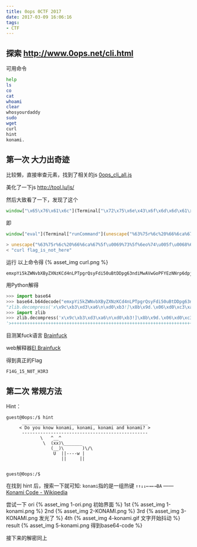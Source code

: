```yaml
---
title: 0ops 0CTF 2017
date: 2017-03-09 16:06:16
tags:
- CTF
---
```


## 探索 http://www.0ops.net/cli.html

<!--more-->
可用命令
``` sh
help
ls
co
cat
whoami
clear
whosyourdaddy
sudo
wget
curl
hint
konami.
```

## 第一次 大力出奇迹
比较懒，直接审查元素，找到了相关的js 
[0ops_cli_all.js](http://www.0ops.net/0ops_cli_all.js)

美化了一下js http://tool.lu/js/ 

然后大致看了一下，发现了这个
``` js
window["\x65\x76\x61\x6c"](Terminal["\x72\x75\x6e\x43\x6f\x6d\x6d\x61\x6e\x64"](unescape("%63%75\x72%6c%20%66%6c\x61%67%5f\u0069%73%5f%6e\x6f%74\u005f\u0068%65%72%65")))
```
即
``` js
window["eval"](Terminal["runCommand"](unescape("%63%75r%6c%20%66%6ca%67%5f\u0069%73%5f%6eo%74\u005f\u0068%65%72%65")))
```
``` js
> unescape("%63%75r%6c%20%66%6ca%67%5f\u0069%73%5f%6eo%74\u005f\u0068%65%72%65")
< "curl flag_is_not_here"
```

运行 以上命令得
{% asset_img curl.png %}
```
emxpYi5kZWNvbXByZXNzKCd4nLPTpgrQsyFdi50uBtDDpg63ndiMwAVwGoPFYEzNNrp6dpjOwVQIVU6WC3CZBtcPAIrcScYnKQ==
```

用Python解得
``` python
>>> import base64
>>> base64.b64decode("emxpYi5kZWNvbXByZXNzKCd4nLPTpgrQsyFdi50uBtDDpg63ndiMwAVwGoPFYEzNNrp6dpjOwVQIVU6WC3CZBtcPAIrcScYnKQ==")
"zlib.decompress('x\x9c\xb3\xd3\xa6\n\xd0\xb3!]\x8b\x9d.\x06\xd0\xc3\xa6\x0e\xb7\x9d\xd8\x8c\xc0\x05p\x1a\x83\xc5`L\xcd6\xbazv\x98\xce\xc1T\x08UN\x96\x0bp\x99\x06\xd7\x0f\x00\x8a\xdcI\xc6')"
>>> import zlib
>>> zlib.decompress('x\x9c\xb3\xd3\xa6\n\xd0\xb3!]\x8b\x9d.\x06\xd0\xc3\xa6\x0e\xb7\x9d\xd8\x8c\xc0\x05p\x1a\x83\xc5`L\xcd6\xbazv\x98\xce\xc1T\x08UN\x96\x0bp\x99\x06\xd7\x0f\x00\x8a\xdcI\xc6')
'>++++++++++++++++++++++++++++++++++++++++++++++++++++++++++++++++++++++.<+++++++++++++++++++++++++++++++++++++++++++++++++.>------------------.+++++++++++++++++++.++++++++++++++++++++++++.<.>------------------------------------------.++++++++++++++++++++++++++++++++++++++++++.-----------------.<-.>++++++.+++++++++++.-----------------------.---------------------.+++++++++++++++++++++++++++++++.-------------------------------.'
```

目测某fuck语言 [Brainfuck](https://en.wikipedia.org/wiki/Brainfuck)

web解释器[El Brainfuck](https://copy.sh/brainfuck/)

得到真正的Flag
```
F14G_15_N0T_H3R3
```

## 第二次 常规方法
Hint：
```
guest@0ops:/$ hint
      ________________________________________________
     < Do you know konami, konami, konami and konami? >
      ------------------------------------------------
             \   ^__^
              \  (xx)\_______
                 (__)\       )\/\
                  U  ||----w |
                     ||     ||


guest@0ops:/$   
```
在找到 hint 后，搜索一下就可知: `konami`指的是一组热键 `↑↑↓↓←→←→BA` —— [Konami Code - Wikipedia](https://en.wikipedia.org/wiki/Konami_Code)

尝试一下
ori
{% asset_img 1-ori.png 初始界面 %}
1st
{% asset_img 1-konami.png %}
2nd
{% asset_img 2-KONAMI.png %}
3rd
{% asset_img 3-KONAMI.png 发光了 %}
4th
{% asset_img 4-konami.gif 文字开始抖动 %}
result
{% asset_img 5-konami.png 得到base64-code %}

接下来的解密同上


